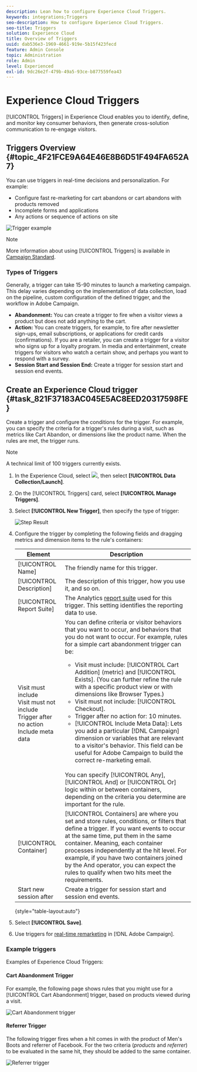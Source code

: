 ```yaml
---
description: Lean how to configure Experience Cloud Triggers.
keywords: integrations;Triggers
seo-description: How to configure Experience Cloud Triggers.
seo-title: Triggers
solution: Experience Cloud
title: Overview of Triggers 
uuid: dab536e3-1969-4661-919e-5b15f423fecd
feature: Admin Console
topic: Administration
role: Admin
level: Experienced
exl-id: 9dc26e2f-479b-49a5-93ce-b877559fea43
---
```

# Experience Cloud Triggers

[!UICONTROL Triggers] in Experience Cloud enables you to identify, define, and monitor key consumer behaviors, then generate cross-solution communication to re-engage visitors. 

## Triggers Overview {#topic_4F21FCE9A64E46E8B6D51F494FA652A7}

You can use triggers in real-time decisions and personalization. For example:

* Configure fast re-marketing for cart abandons or cart abandons with products removed
* Incomplete forms and applications
* Any actions or sequence of actions on site

![Trigger example](assets/trigger-abandonment-2.png)

>[!NOTE]
>
>More information about using [!UICONTROL Triggers] is available in [Campaign Standard](https://experienceleague.adobe.com/docs/campaign-standard/using/integrating-with-adobe-cloud/working-with-campaign-and-triggers/using-triggers-in-campaign.html?lang=en).

### Types of Triggers

Generally, a trigger can take 15-90 minutes to launch a marketing campaign. This delay varies depending on the implementation of data collection, load on the pipeline, custom configuration of the defined trigger, and the workflow in Adobe Campaign.

* **Abandonment:** You can create a trigger to fire when a visitor views a product but does not add anything to the cart.
* **Action:** You can create triggers, for example, to fire after newsletter sign-ups, email subscriptions, or applications for credit cards (confirmations). If you are a retailer, you can create a trigger for a visitor who signs up for a loyalty program. In media and entertainment, create triggers for visitors who watch a certain show, and perhaps you want to respond with a survey.
* **Session Start and Session End:** Create a trigger for session start and session end events.

## Create an Experience Cloud trigger {#task_821F37183AC045E5AC8EED20317598FE}

Create a trigger and configure the conditions for the trigger. For example, you can specify the criteria for a trigger's rules during a visit, such as metrics like Cart Abandon, or dimensions like the product name. When the rules are met, the trigger runs.

>[!NOTE]
>
>A technical limit of 100 triggers currently exists.

1. In the Experience Cloud, select ![](assets/menu-icon.png), then select **[!UICONTROL Data Collection/Launch]**.
2. On the [!UICONTROL Triggers] card, select **[!UICONTROL Manage Triggers]**.
3. Select **[!UICONTROL New Trigger]**, then specify the type of trigger:

   ![Step Result](assets/add-trigger.png)

4. Configure the trigger by completing the following fields and dragging metrics and dimension items to the rule's containers:

    | Element | Description |
    |--- |--- |
    |[!UICONTROL Name]|The friendly name for this trigger.|
    |[!UICONTROL Description]|The description of this trigger, how you use it, and so on.|
    |[!UICONTROL Report Suite]|The Analytics [report suite](https://experienceleague.adobe.com/docs/analytics/admin/manage-report-suites/report-suites-admin.html) used for this trigger. This setting identifies the reporting data to use.|
    |Visit must include<br>Visit must not include<br>Trigger after no action<br>Include meta data|You can define criteria or visitor behaviors that you want to occur, and behaviors that you do not want to occur. For example, rules for a simple cart abandonment trigger can be:<ul><li>Visit must include: [!UICONTROL Cart Addition] (metric) and  [!UICONTROL Exists]. (You can further refine the rule with a specific product view or with dimensions like Browser Types.)</li><li>Visit must not include:  [!UICONTROL Checkout].</li><li>Trigger after no action for:  10 minutes.</li><li>[!UICONTROL Include Meta Data]: Lets you add a particular [!DNL Campaign] dimension or variables that are relevant to a visitor's behavior. This field can be useful for Adobe Campaign to build the correct re-marketing email.</li></ul><br>You can specify  [!UICONTROL Any],  [!UICONTROL And] or  [!UICONTROL Or] logic within or between containers, depending on the criteria you determine are important for the rule.|
    |[!UICONTROL Container]|[!UICONTROL Containers] are where you set and store rules, conditions, or filters that define a trigger. If you want events to occur at the same time, put them in the same container. Meaning, each container processes independently at the hit level. For example, if you have two containers joined by the  And operator, you can expect the rules to qualify when two hits meet the requirements.|
    |Start new session after|Create a trigger for session start and session end events.|

    {style="table-layout:auto"}

5. Select **[!UICONTROL Save]**.
6. Use triggers for [real-time remarketing](https://experienceleague.adobe.com/docs/campaign-standard/using/integrating-with-adobe-cloud/working-with-campaign-and-triggers/about-adobe-experience-cloud-triggers.html?lang=en) in [!DNL Adobe Campaign].

### Example triggers

Examples of Experience Cloud Triggers:

#### Cart Abandonment Trigger

For example, the following page shows rules that you might use for a [!UICONTROL Cart Abandonment] trigger, based on products viewed during a visit.

![Cart Abandonment trigger](assets/abandonment-trigger.png)

#### Referrer Trigger

The following trigger fires when a hit comes in with the product of Men's Boots and referrer of Facebook. For the two criteria (*products* and *referrer*) to be evaluated in the same hit, they should be added to the same container.

![Referrer trigger](assets/fb-boots-promo.png)
